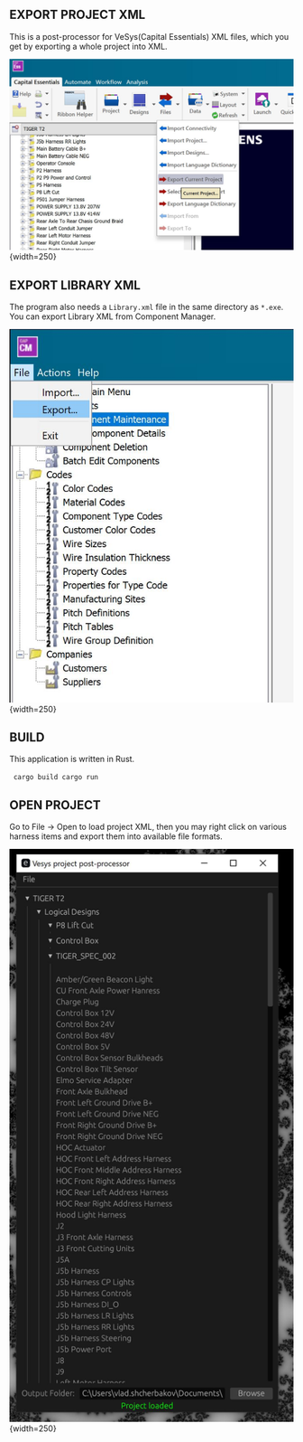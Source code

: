 
EXPORT PROJECT XML
------------------
This is a post-processor for VeSys(Capital Essentials) XML files, which you get by exporting a whole project into XML.

![Project XML](screenshot2.JPG){width=250}

EXPORT LIBRARY XML
-------------------
The program also needs a `Library.xml` file in the same directory as `*.exe`. You can export Library XML from Component Manager.


![Library XML](screenshot3.JPG){width=250}

BUILD
-----

This application is written in Rust.

`
cargo build
cargo run`


OPEN PROJECT
------------

Go to File -> Open to load project XML, then you may right click on various harness items and export them into available file formats.

![Library XML](screenshot.JPG){width=250}




